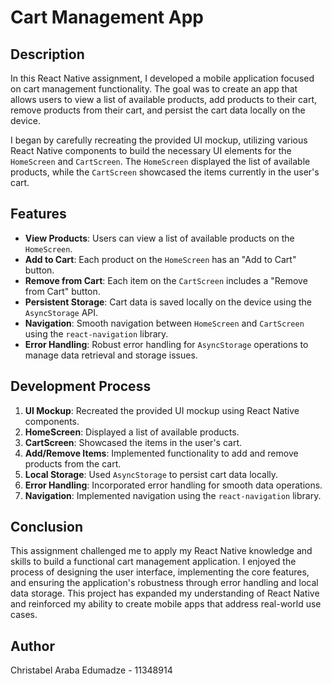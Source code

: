 # Cart Management App

## Description

In this React Native assignment, I developed a mobile application focused on cart management functionality. The goal was to create an app that allows users to view a list of available products, add products to their cart, remove products from their cart, and persist the cart data locally on the device.

I began by carefully recreating the provided UI mockup, utilizing various React Native components to build the necessary UI elements for the `HomeScreen` and `CartScreen`. The `HomeScreen` displayed the list of available products, while the `CartScreen` showcased the items currently in the user's cart.

## Features

- **View Products**: Users can view a list of available products on the `HomeScreen`.
- **Add to Cart**: Each product on the `HomeScreen` has an "Add to Cart" button.
- **Remove from Cart**: Each item on the `CartScreen` includes a "Remove from Cart" button.
- **Persistent Storage**: Cart data is saved locally on the device using the `AsyncStorage` API.
- **Navigation**: Smooth navigation between `HomeScreen` and `CartScreen` using the `react-navigation` library.
- **Error Handling**: Robust error handling for `AsyncStorage` operations to manage data retrieval and storage issues.

## Development Process

1. **UI Mockup**: Recreated the provided UI mockup using React Native components.
2. **HomeScreen**: Displayed a list of available products.
3. **CartScreen**: Showcased the items in the user's cart.
4. **Add/Remove Items**: Implemented functionality to add and remove products from the cart.
5. **Local Storage**: Used `AsyncStorage` to persist cart data locally.
6. **Error Handling**: Incorporated error handling for smooth data operations.
7. **Navigation**: Implemented navigation using the `react-navigation` library.

## Conclusion

This assignment challenged me to apply my React Native knowledge and skills to build a functional cart management application. I enjoyed the process of designing the user interface, implementing the core features, and ensuring the application's robustness through error handling and local data storage. This project has expanded my understanding of React Native and reinforced my ability to create mobile apps that address real-world use cases.

## Author

Christabel Araba Edumadze - 11348914

